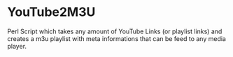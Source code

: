 YouTube2M3U
===========

Perl Script which takes any amount of YouTube Links (or playlist links) and creates a m3u playlist with meta informations that can be feed to any media player.
